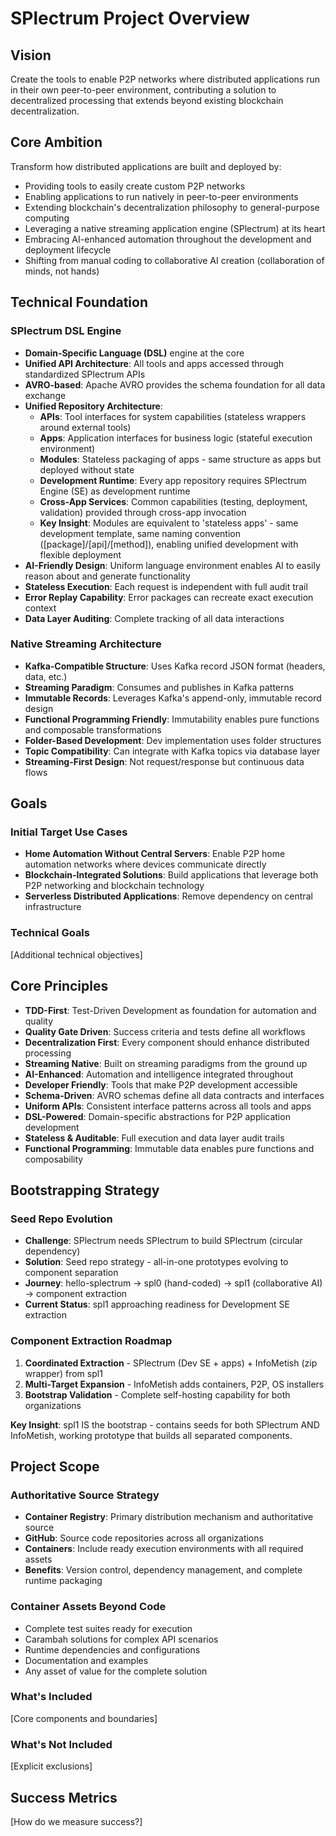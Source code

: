 # SPlectrum Project Overview

## Vision

Create the tools to enable P2P networks where distributed applications run in their own peer-to-peer environment, contributing a solution to decentralized processing that extends beyond existing blockchain decentralization.

## Core Ambition

Transform how distributed applications are built and deployed by:
- Providing tools to easily create custom P2P networks
- Enabling applications to run natively in peer-to-peer environments
- Extending blockchain's decentralization philosophy to general-purpose computing
- Leveraging a native streaming application engine (SPlectrum) at its heart
- Embracing AI-enhanced automation throughout the development and deployment lifecycle
- Shifting from manual coding to collaborative AI creation (collaboration of minds, not hands)

## Technical Foundation

### SPlectrum DSL Engine
- **Domain-Specific Language (DSL)** engine at the core
- **Unified API Architecture**: All tools and apps accessed through standardized SPlectrum APIs
- **AVRO-based**: Apache AVRO provides the schema foundation for all data exchange
- **Unified Repository Architecture**:
  - **APIs**: Tool interfaces for system capabilities (stateless wrappers around external tools)
  - **Apps**: Application interfaces for business logic (stateful execution environment)
  - **Modules**: Stateless packaging of apps - same structure as apps but deployed without state
  - **Development Runtime**: Every app repository requires SPlectrum Engine (SE) as development runtime
  - **Cross-App Services**: Common capabilities (testing, deployment, validation) provided through cross-app invocation
  - **Key Insight**: Modules are equivalent to 'stateless apps' - same development template, same naming convention ([package]/[api]/[method]), enabling unified development with flexible deployment
- **AI-Friendly Design**: Uniform language environment enables AI to easily reason about and generate functionality
- **Stateless Execution**: Each request is independent with full audit trail
- **Error Replay Capability**: Error packages can recreate exact execution context
- **Data Layer Auditing**: Complete tracking of all data interactions

### Native Streaming Architecture
- **Kafka-Compatible Structure**: Uses Kafka record JSON format (headers, data, etc.)
- **Streaming Paradigm**: Consumes and publishes in Kafka patterns
- **Immutable Records**: Leverages Kafka's append-only, immutable record design
- **Functional Programming Friendly**: Immutability enables pure functions and composable transformations
- **Folder-Based Development**: Dev implementation uses folder structures
- **Topic Compatibility**: Can integrate with Kafka topics via database layer
- **Streaming-First Design**: Not request/response but continuous data flows

## Goals

### Initial Target Use Cases
- **Home Automation Without Central Servers**: Enable P2P home automation networks where devices communicate directly
- **Blockchain-Integrated Solutions**: Build applications that leverage both P2P networking and blockchain technology
- **Serverless Distributed Applications**: Remove dependency on central infrastructure

### Technical Goals
[Additional technical objectives]

## Core Principles

- **TDD-First**: Test-Driven Development as foundation for automation and quality
- **Quality Gate Driven**: Success criteria and tests define all workflows
- **Decentralization First**: Every component should enhance distributed processing
- **Streaming Native**: Built on streaming paradigms from the ground up
- **AI-Enhanced**: Automation and intelligence integrated throughout
- **Developer Friendly**: Tools that make P2P development accessible
- **Schema-Driven**: AVRO schemas define all data contracts and interfaces
- **Uniform APIs**: Consistent interface patterns across all tools and apps
- **DSL-Powered**: Domain-specific abstractions for P2P application development
- **Stateless & Auditable**: Full execution and data layer audit trails
- **Functional Programming**: Immutable data enables pure functions and composability

## Bootstrapping Strategy

### Seed Repo Evolution
- **Challenge**: SPlectrum needs SPlectrum to build SPlectrum (circular dependency)
- **Solution**: Seed repo strategy - all-in-one prototypes evolving to component separation
- **Journey**: hello-splectrum → spl0 (hand-coded) → spl1 (collaborative AI) → component extraction
- **Current Status**: spl1 approaching readiness for Development SE extraction

### Component Extraction Roadmap
1. **Coordinated Extraction** - SPlectrum (Dev SE + apps) + InfoMetish (zip wrapper) from spl1
2. **Multi-Target Expansion** - InfoMetish adds containers, P2P, OS installers
3. **Bootstrap Validation** - Complete self-hosting capability for both organizations

**Key Insight**: spl1 IS the bootstrap - contains seeds for both SPlectrum AND InfoMetish, working prototype that builds all separated components.

## Project Scope

### Authoritative Source Strategy
- **Container Registry**: Primary distribution mechanism and authoritative source
- **GitHub**: Source code repositories across all organizations
- **Containers**: Include ready execution environments with all required assets
- **Benefits**: Version control, dependency management, and complete runtime packaging

### Container Assets Beyond Code
- Complete test suites ready for execution
- Carambah solutions for complex API scenarios
- Runtime dependencies and configurations
- Documentation and examples
- Any asset of value for the complete solution

### What's Included
[Core components and boundaries]

### What's Not Included
[Explicit exclusions]

## Success Metrics

[How do we measure success?]